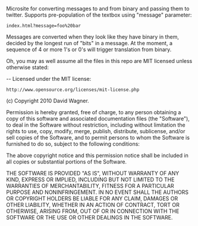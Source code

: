 Microsite for converting messages to and from binary and passing them to twitter. Supports pre-population of the textbox using "message" parameter:

    index.html?message=foo%20bar

Messages are converted when they look like they have binary in them, decided by the longest run of "bits" in a message. At the moment, a sequence of 4 or more 1's or 0's will trigger translation from binary.

Oh, you may as well assume all the files in this repo are MIT licensed unless otherwise stated:

-- 
Licensed under the MIT license:

    http://www.opensource.org/licenses/mit-license.php

(c) Copyright 2010 David Wagner.

Permission is hereby granted, free of charge, to any person obtaining a copy
of this software and associated documentation files (the "Software"), to deal
in the Software without restriction, including without limitation the rights
to use, copy, modify, merge, publish, distribute, sublicense, and/or sell
copies of the Software, and to permit persons to whom the Software is
furnished to do so, subject to the following conditions:

The above copyright notice and this permission notice shall be included in
all copies or substantial portions of the Software.

THE SOFTWARE IS PROVIDED "AS IS", WITHOUT WARRANTY OF ANY KIND, EXPRESS OR
IMPLIED, INCLUDING BUT NOT LIMITED TO THE WARRANTIES OF MERCHANTABILITY,
FITNESS FOR A PARTICULAR PURPOSE AND NONINFRINGEMENT. IN NO EVENT SHALL THE
AUTHORS OR COPYRIGHT HOLDERS BE LIABLE FOR ANY CLAIM, DAMAGES OR OTHER
LIABILITY, WHETHER IN AN ACTION OF CONTRACT, TORT OR OTHERWISE, ARISING FROM,
OUT OF OR IN CONNECTION WITH THE SOFTWARE OR THE USE OR OTHER DEALINGS IN
THE SOFTWARE.
